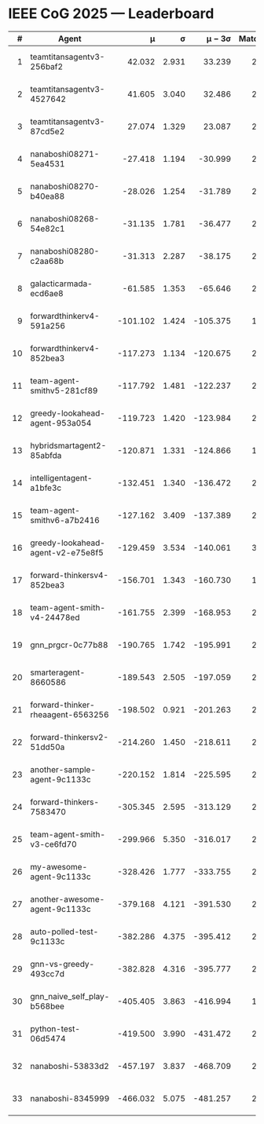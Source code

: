 # IEEE CoG 2025 — Leaderboard

| # | Agent | μ | σ | μ − 3σ | Matches | Updated |
|---:|---|---:|---:|---:|---:|---|
| 1 | teamtitansagentv3-256baf2 | 42.032 | 2.931 | 33.239 | 2758 | 2025-09-01 13:46 |
| 2 | teamtitansagentv3-4527642 | 41.605 | 3.040 | 32.486 | 2180 | 2025-09-01 13:46 |
| 3 | teamtitansagentv3-87cd5e2 | 27.074 | 1.329 | 23.087 | 2338 | 2025-09-01 13:46 |
| 4 | nanaboshi08271-5ea4531 | -27.418 | 1.194 | -30.999 | 2440 | 2025-09-01 13:46 |
| 5 | nanaboshi08270-b40ea88 | -28.026 | 1.254 | -31.789 | 2660 | 2025-09-01 13:46 |
| 6 | nanaboshi08268-54e82c1 | -31.135 | 1.781 | -36.477 | 2560 | 2025-09-01 13:46 |
| 7 | nanaboshi08280-c2aa68b | -31.313 | 2.287 | -38.175 | 2700 | 2025-09-01 13:46 |
| 8 | galacticarmada-ecd6ae8 | -61.585 | 1.353 | -65.646 | 2420 | 2025-09-01 13:46 |
| 9 | forwardthinkerv4-591a256 | -101.102 | 1.424 | -105.375 | 1977 | 2025-09-01 13:46 |
| 10 | forwardthinkerv4-852bea3 | -117.273 | 1.134 | -120.675 | 2275 | 2025-09-01 13:46 |
| 11 | team-agent-smithv5-281cf89 | -117.792 | 1.481 | -122.237 | 2580 | 2025-09-01 13:46 |
| 12 | greedy-lookahead-agent-953a054 | -119.723 | 1.420 | -123.984 | 2708 | 2025-09-01 13:46 |
| 13 | hybridsmartagent2-85abfda | -120.871 | 1.331 | -124.866 | 1901 | 2025-09-01 13:46 |
| 14 | intelligentagent-a1bfe3c | -132.451 | 1.340 | -136.472 | 2322 | 2025-09-01 13:46 |
| 15 | team-agent-smithv6-a7b2416 | -127.162 | 3.409 | -137.389 | 2960 | 2025-09-01 13:46 |
| 16 | greedy-lookahead-agent-v2-e75e8f5 | -129.459 | 3.534 | -140.061 | 3028 | 2025-09-01 13:46 |
| 17 | forward-thinkersv4-852bea3 | -156.701 | 1.343 | -160.730 | 1881 | 2025-09-01 13:46 |
| 18 | team-agent-smith-v4-24478ed | -161.755 | 2.399 | -168.953 | 2460 | 2025-09-01 13:46 |
| 19 | gnn_prgcr-0c77b88 | -190.765 | 1.742 | -195.991 | 2240 | 2025-09-01 13:46 |
| 20 | smarteragent-8660586 | -189.543 | 2.505 | -197.059 | 2104 | 2025-09-01 13:46 |
| 21 | forward-thinker-rheaagent-6563256 | -198.502 | 0.921 | -201.263 | 2776 | 2025-09-01 13:46 |
| 22 | forward-thinkersv2-51dd50a | -214.260 | 1.450 | -218.611 | 2236 | 2025-09-01 13:46 |
| 23 | another-sample-agent-9c1133c | -220.152 | 1.814 | -225.595 | 2820 | 2025-09-01 13:46 |
| 24 | forward-thinkers-7583470 | -305.345 | 2.595 | -313.129 | 2540 | 2025-09-01 13:46 |
| 25 | team-agent-smith-v3-ce6fd70 | -299.966 | 5.350 | -316.017 | 2260 | 2025-09-01 13:46 |
| 26 | my-awesome-agent-9c1133c | -328.426 | 1.777 | -333.755 | 2580 | 2025-09-01 13:46 |
| 27 | another-awesome-agent-9c1133c | -379.168 | 4.121 | -391.530 | 2640 | 2025-09-01 13:46 |
| 28 | auto-polled-test-9c1133c | -382.286 | 4.375 | -395.412 | 2860 | 2025-09-01 13:46 |
| 29 | gnn-vs-greedy-493cc7d | -382.828 | 4.316 | -395.777 | 2320 | 2025-09-01 13:46 |
| 30 | gnn_naive_self_play-b568bee | -405.405 | 3.863 | -416.994 | 1460 | 2025-09-01 13:46 |
| 31 | python-test-06d5474 | -419.500 | 3.990 | -431.472 | 2000 | 2025-09-01 13:46 |
| 32 | nanaboshi-53833d2 | -457.197 | 3.837 | -468.709 | 2460 | 2025-09-01 13:46 |
| 33 | nanaboshi-8345999 | -466.032 | 5.075 | -481.257 | 2300 | 2025-09-01 13:46 |
